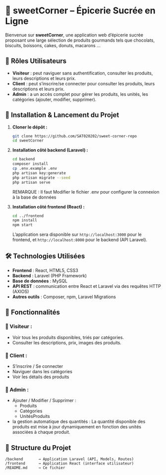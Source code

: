 
# 🍬 sweetCorner – Épicerie Sucrée en Ligne

Bienvenue sur **sweetCorner**, une application web d’épicerie sucrée proposant une large sélection de produits gourmands tels que chocolats, biscuits, boissons, cakes, donuts, macarons ...

## 👥 Rôles Utilisateurs

- **Visiteur** : peut naviguer  sans authentification, consulter les produits, leurs descriptions et leurs prix.
- **Client** : peut s’inscrire/se connecter pour consulter les produits, leurs descriptions et leurs prix.
- **Admin** : a un accès complet pour gérer les produits, les unités, les catégories (ajouter, modifier, supprimer).

## 🚀 Installation & Lancement du Projet

1. **Cloner le dépôt :**
   ```bash
   git clone https://github.com/SAT020202/sweet-corner-repo
   cd sweetCorner
   ```

2. **Installation côté backend (Laravel) :**
   ```bash
   cd backend
   composer install
   cp .env.example .env
   php artisan key:generate
   php artisan migrate --seed
   php artisan serve
   ```
   REMARQUE : Il faut Modifier le fichier .env pour configurer la connexion à la base de données

3. **Installation côté frontend (React) :**
   ```bash
   cd ../frontend
   npm install
   npm start
   ```

   L’application sera disponible sur `http://localhost:3000` pour le frontend, et `http://localhost:8000` pour le backend (API Laravel).

## 🛠 Technologies Utilisées

- **Frontend** : React, HTML5, CSS3
- **Backend** : Laravel (PHP Framework)
- **Base de données** : MySQL
- **API REST** : communication entre React et Laravel via des requêtes HTTP (AXIOS)
- **Autres outils** : Composer, npm, Laravel Migrations

## 🧩 Fonctionnalités

### 🎯 Visiteur :
- Voir tous les produits disponibles, triés par catégories.
- Consulter les descriptions, prix, images des produits.

### 👤 Client :
- S’inscrire / Se connecter
- Naviguer dans les catégories
- Voir les détails des produits

### 🔧 Admin :
- Ajouter / Modifier / Supprimer :
  - Produits
  - Catégories
  - UnitésProduits
-  la gestion automatique des quantités :
   La quantité disponible des produits est mise à jour dynamiquement en fonction des unités associées à chaque produit. 

## 📂 Structure du Projet

```
/backend       → Application Laravel (API, Models, Routes)
/frontend      → Application React (interface utilisateur)
/README.md     → Ce fichier
```



